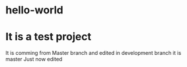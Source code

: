 # hello-world
# It is a test project
It is comming from Master branch
and edited in development branch
it is master
Just now edited
